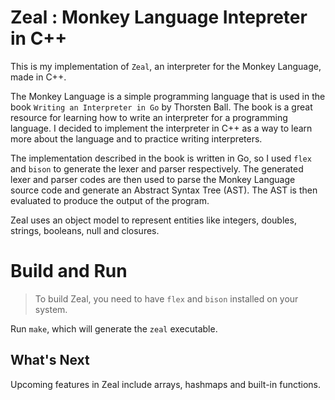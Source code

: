 # Zeal : Monkey Language Intepreter in C++

This is my implementation of `Zeal`, an interpreter for the Monkey Language, made in C++. 

The Monkey Language is a simple programming language that is used in the book `Writing an Interpreter in Go` by Thorsten Ball. The book is a great resource for learning how to write an interpreter for a programming language. I decided to implement the interpreter in C++ as a way to learn more about the language and to practice writing interpreters.

The implementation described in the book is written in Go, so I used `flex` and `bison` to generate the lexer and parser respectively. The generated lexer and parser codes are then used to parse the Monkey Language source code and generate an Abstract Syntax Tree (AST). The AST is then evaluated to produce the output of the program. 

Zeal uses an object model to represent entities like integers, doubles, strings, booleans, null and closures. 

# Build and Run

> To build Zeal, you need to have `flex` and `bison` installed on your system. 

Run `make`, which will generate the `zeal` executable.

## What's Next

Upcoming features in Zeal include arrays, hashmaps and built-in functions.